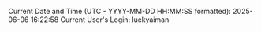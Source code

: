 Current Date and Time (UTC - YYYY-MM-DD HH:MM:SS formatted): 2025-06-06 16:22:58
Current User's Login: luckyaiman

